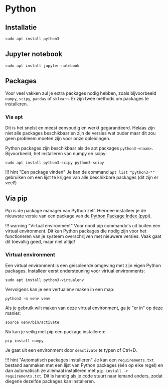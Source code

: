 # Python

## Installatie

```
sudo apt install python3
```

## Jupyter notebook

```
sudo apt install jupyter-notebook
```

## Packages

Voor veel vakken zul je extra packages nodig hebben, zoals bijvoorbeeld `numpy`, `scipy`, `pandas` of `sklearn`. Er zijn twee methods om packages te installeren.

### Via apt
Dit is het snelst en meest eenvoudig en werkt gegarandeerd. Helaas zijn niet alle packages beschikbaar en zijn de versies wat ouder maar dit zou geen probleem moeten zijn voor onze opleidingen.

Python packages zijn beschikbaar als de apt packages `python3-<naam>`. Bijvoorbeeld, het installeren van numpy en scipy:
```
sudo apt install python3-scipy python3-scipy
```

!!! hint "Een package vinden"
    Je kan de command `apt list "python3-*"` gebruiken om een lijst te krijgen van alle beschikbare packages (dit zijn er veel!)


## Via pip

Pip is de package manager van Python zelf. Hiermee installeer je de nieuwste versie van een package van de [Python Package Index (pypi)](https://pypi.org/).

!!! warning "Virtual environment"
    Voor nooit pip commando's uit buiten een virtual environment. Dit kan Python packages die nodig zijn voor het functioneren van je systeem overschrijven met nieuwere versies. Vaak gaat dit toevallig goed, maar niet altijd!

### Virtual environment

Een virtual environment is een geisoleerde omgeving met zijn eigen Python packages. Installeer eerst ondersteuning voor virtual environments:
```
sudo apt install python3-virtualenv
```

Vervolgens kan je een vertualenv maken in een map:
```
python3 -m venv venv
```

Als je gebruik wilt maken van deze virtual environment, ga je "er in" op deze manier:
```
source venv/bin/activate
```

Nu kan je veilig met pip een package installeren:
```
pip install numpy
```

Je gaat uit een environment door `deactivate` te typen of Ctrl+D.

!!! hint "Automatisch packages installeren"
    Je kan een `requirements.txt` bestand aanmaken met een lijst van Python packages (één op elke regel) en dan automatisch ze allemaal installeren met `pip install -r requirements.txt`. Dit is handig als je code stuurt naar iemand anders, zodat diegene dezelfde packages kan installeren.
